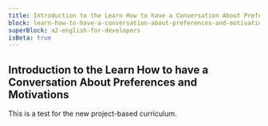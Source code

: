 ```yaml
---
title: Introduction to the Learn How to have a Conversation About Preferences and Motivations
block: learn-how-to-have-a-conversation-about-preferences-and-motivations
superBlock: a2-english-for-developers
isBeta: true
---
```


## Introduction to the Learn How to have a Conversation About Preferences and Motivations

This is a test for the new project-based curriculum.
